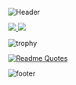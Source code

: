 ![Header](https://capsule-render.vercel.app/api?type=waving&color=gradient&onedark=10&height=200&section=header&text=About%20Bhavya)

<a href="https://github.com/anuraghazra/github-readme-stats">
  <img align="start" src="https://github-readme-stats.vercel.app/api?username=Bhavya-Vaishnav&show_icons=true&theme=dracula&line_height=24&hide=stars&hide_border=true" />
</a>
<a href="https://github.com/anuraghazra/github-readme-stats">
  <img align="end" src="https://github-readme-stats.vercel.app/api/top-langs/?username=Bhavya-Vaishnav&layout=compact&theme=dracula&hide_border=true" />
</a>

![trophy](https://github-profile-trophy.vercel.app/?username=Bhavya-Vaishnav&theme=onedark&margin-w=13&margin-h=15&column=7&no-frame=true)

[![Readme Quotes](https://quotes-github-readme.vercel.app/api?type=horizontal&theme=dark)](https://github.com/piyushsuthar/github-readme-quotes)

![footer](https://capsule-render.vercel.app/api?type=waving&color=gradient&customColorList=10&height=100&section=footer)
